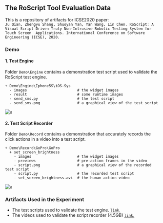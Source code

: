 ## The RoScript Tool Evaluation Data

This is a repository of artifacts for ICSE2020 paper:  
```Ju Qian, Zhengyu Shang, Shuoyan Yan, Yan Wang, Lin Chen. RoScript: A Visual Script Driven Truly Non-Intrusive Robotic Testing System for Touch Screen  Applications. International Conference on Software Engineering (ICSE), 2020.```

### Demo

#### 1. Test Engine
Folder `Demo\Engine` contains a demonstration test script used to validate the RoScript test engine.
	
	+ Demo\Engine\Iphone5S\iOS-Sys        
	  - images                       # the widget images
	  - result                       # some runtime images
	  - send_sms.py                  # the test script
	  - send_sms.png                 # a graphical view of the test script

![a](Demo/Engine/Iphone5S/iOS-Sys/send_sms.png)

#### 2. Test Script Recorder

Folder `Demo\Record` contains a demonstration that accurately records the click actions in a video into a test script.
	
	+ Demo\Record\GoPro\GoPro
	  + set_screen_brightness       
		- images                     # the widget images
		- previews                   # pre-action frames in the video
		- script.png                 # a graphical view of the recorded test script
		- script.py                  # the recorded test script
		- set_screen_brightness.avi  # the human action video

![a](Demo/Record/GoPro/GoPro/set_screen_brightness/script.png)


### Artifacts Used in the Experiment  

* The test scripts used to validate the test engine.[ ```link```.](https://pan.nuaa.edu.cn/share/02012411bd6fa153cbf2b971fa?lang=en)  
* The videos used to validate the script recorder (4.5GB) [ ```link```.](https://pan.nuaa.edu.cn/share/9df3c413946850948b71a1f2ea?lang=en)  











